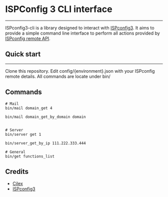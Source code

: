 # ISPConfig 3 CLI interface
-----------

ISPconfig3-cli is a library designed to interact with [ISPconfig3](http://www.ispconfig.org). It aims to provide a simple command line interface to
perform all actions provided by [ISPconfig remote API](http://docs.ispconfig.org/development/remote-api/).


## Quick start
-----------

Clone this repository. Edit config/{environment}.json with your ISPconfig remote details.
All commands are locate under bin/

## Commands
```
# Mail
bin/mail domain_get 4

bin/mail domain_get_by_domain domain


# Server
bin/server get 1

bin/server_get_by_ip 111.222.333.444

# General
bin/get functions_list

```

## Credits
- [Cilex](https://github.com/Cilex)
- [ISPconfig3](http://www.ispconfig.org)
